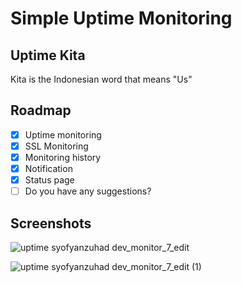 # Simple Uptime Monitoring

## Uptime Kita

Kita is the Indonesian word that means "Us"

## Roadmap

- [x] Uptime monitoring
- [x] SSL Monitoring
- [x] Monitoring history
- [x] Notification
- [x] Status page
- [ ] Do you have any suggestions?

## Screenshots

![uptime syofyanzuhad dev_monitor_7_edit](https://github.com/user-attachments/assets/a81c825f-435e-4061-a846-5bc5cb6243cf)

![uptime syofyanzuhad dev_monitor_7_edit (1)](https://github.com/user-attachments/assets/8951f941-ee3a-4bad-a0c6-f0efaad53fc4)
